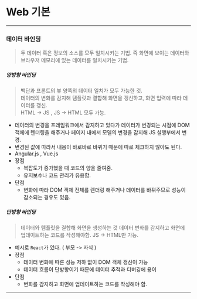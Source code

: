 # Web 기본
---
### 데이터 바인딩
> 두 데이터 혹은 정보의 소스를 모두 일치시키는 기법. 즉 화면에 보이는 데이터와 브라우저 메모리에 있는 데이터를 일치시키는 기법.
##### 양방향 바인딩
> 백단과 프론트의 뷰 양쪽의 데이터 일치가 모두 가능한 것.  
> 데이터의 변화를 감지해 템플릿과 결합해 화면을 갱신하고, 화면 입력에 따라 데이터를 갱신.  
> HTML -> JS , JS -> HTML 모두 가능.  

- 데이터의 변경을 프레임워크에서 감지하고 있다가 데이터가 변경되는 시점에 DOM객체에 렌더링을 해주거나 페이지 내에서 모델의 변경을 감지해 JS 실행부에서 변경.
- 변경된 값에 따라서 내용이 바로바로 바뀌기 때문에 따로 체크하지 않아도 된다.
- Angular.js , Vue.js
- 장점
    - 복잡도가 증가했을 때 코드의 양을 줄여줌.
    - 유지보수나 코드 관리가 유용함.
- 단점
    - 변화에 따라 DOM 객체 전체를 렌더링 해주거나 데이터를 바꿔주므로 성능이 감소되는 경우도 있음.

##### 단방향 바인딩
> 데이터와 템플릿을 결합해 화면을 생성하는 것
> 데이터 변화를 감지하고 화면에 업데이트하는 코드를 작성해야함.
> JS -> HTML만 가능.  

- 예시로 `React`가 있다. ( 부모 -> 자식 )
- 장점
    - 데이터 변화에 따른 성능 저하 없이 DOM 객체 갱신이 가능
    - 데이터 흐름이 단방향이기 때문에 데이터 추적과 디버깅에 용이
- 단점
    - 변화를 감지하고 화면에 업데이트하는 코드를 작성해야 함.
---
